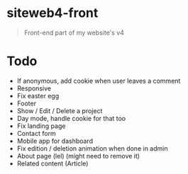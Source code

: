 # siteweb4-front

> Front-end part of my website's v4

# Todo

* If anonymous, add cookie when user leaves a comment
* Responsive
* Fix easter egg
* Footer
* Show / Edit / Delete a project
* Day mode, handle cookie for that too
* Fix landing page
* Contact form
* Mobile app for dashboard
* Fix edition / deletion animation when done in admin
* About page (lel) (might need to remove it)
* Related content (Article)
